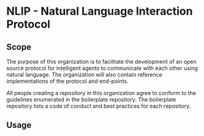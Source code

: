 # NLIP - Natural Language Interaction Protocol

## Scope

The purpose of this organization is to facilitate the development of an open source protocol for intelligent agents to communicate with each other using natural language. The organization will also contain  reference implementations of the protocol and end-points.  

All people creating a repository in this organization agree to conform to the guidelines enumerated in the boilerplate repository. 
The boilerplate repository lists a code of conduct and best practices for each repository. 

## Usage

